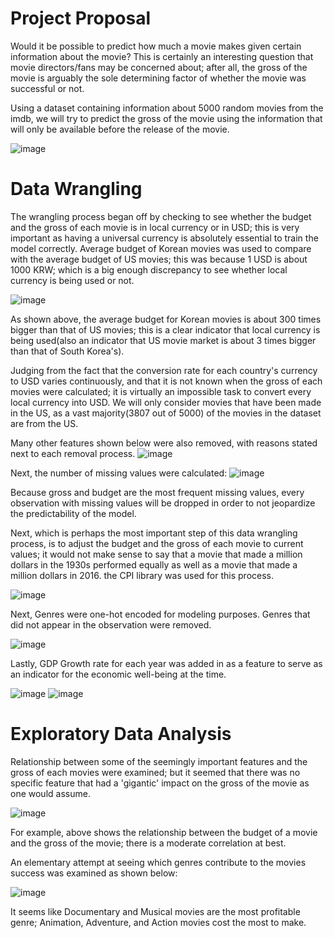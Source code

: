 # Project Proposal
Would it be possible to predict how much a movie makes given certain information about the movie? This is certainly an interesting question that movie directors/fans may be concerned about; after all, the gross of the movie is arguably the sole determining factor of whether the movie was successful or not.

Using a dataset containing information about 5000 random movies from the imdb, we will try to predict the gross of the movie using the information that will only be available before the release of the movie.

![image](https://user-images.githubusercontent.com/81454133/117597989-6361a680-b10c-11eb-8920-10e7fdc9369a.png)


# Data Wrangling
The wrangling process began off by checking to see whether the budget and the gross of each movie is in local currency or in USD; this is very important as having a universal currency is absolutely essential to train the model correctly. Average budget of Korean movies was used to compare with the average budget of US movies; this was because 1 USD is about 1000 KRW; which is a big enough discrepancy to see whether local currency is being used or not. 

![image](https://user-images.githubusercontent.com/81454133/117597737-d1f23480-b10b-11eb-84a2-27df098a2ff5.png)

As shown above, the average budget for Korean movies is about 300 times bigger than that of US movies; this is a clear indicator that local currency is being used(also an indicator that US movie market is about 3 times bigger than that of South Korea's).

Judging from the fact that the conversion rate for each country's currency to USD varies continuously, and that it is not known when the gross of each movies were calculated; it is virtually an impossible task to convert every local currency into USD. We will only consider movies that have been made in the US, as a vast majority(3807 out of 5000) of the movies in the dataset are from the US.


Many other features shown below were also removed, with reasons stated next to each removal process.
![image](https://user-images.githubusercontent.com/81454133/117598345-3c57a480-b10d-11eb-939a-2038173bc57b.png)


Next, the number of missing values were calculated:
![image](https://user-images.githubusercontent.com/81454133/117598418-64df9e80-b10d-11eb-9039-87d6f652a01c.png)

Because gross and budget are the most frequent missing values, every observation with missing values will be dropped in order to not jeopardize the predictability of the model.

Next, which is perhaps the most important step of this data wrangling process, is to adjust the budget and the gross of each movie to current values; it would not make sense to say that a movie that made a million dollars in the 1930s performed equally as well as a movie that made a million dollars in 2016. the CPI library was used for this process.

![image](https://user-images.githubusercontent.com/81454133/117598742-023ad280-b10e-11eb-82c7-5ef84f1a328a.png)

Next, Genres were one-hot encoded for modeling purposes. Genres that did not appear in the observation were removed.

![image](https://user-images.githubusercontent.com/81454133/117598895-55ad2080-b10e-11eb-9ad3-35ae19a1802c.png)


Lastly, GDP Growth rate for each year was added in as a feature to serve as an indicator for the economic well-being at the time.

![image](https://user-images.githubusercontent.com/81454133/117599072-bb99a800-b10e-11eb-8bd5-3a9879d3ef3e.png)
![image](https://user-images.githubusercontent.com/81454133/117599106-cce2b480-b10e-11eb-870e-3abf2d2270e6.png)

# Exploratory Data Analysis
Relationship between some of the seemingly important features and the gross of each movies were examined; but it seemed that there was no specific feature that had a 'gigantic' impact on the gross of the movie as one would assume.

![image](https://user-images.githubusercontent.com/81454133/117599410-65793480-b10f-11eb-95dc-80881c9eef6a.png)

For example, above shows the relationship between the budget of a movie and the gross of the movie; there is a moderate correlation at best.

An elementary attempt at seeing which genres contribute to the movies success was examined as shown below:

![image](https://user-images.githubusercontent.com/81454133/117599595-b721bf00-b10f-11eb-93e5-472702fb9ab5.png)

It seems like Documentary and Musical movies are the most profitable genre; Animation, Adventure, and Action movies cost the most to make.

